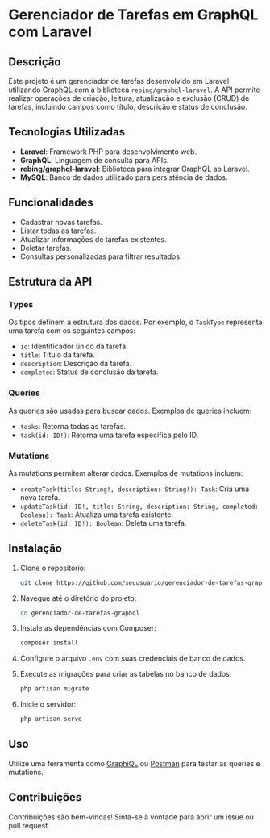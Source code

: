 # Gerenciador de Tarefas em GraphQL com Laravel

## Descrição

Este projeto é um gerenciador de tarefas desenvolvido em Laravel utilizando GraphQL com a biblioteca `rebing/graphql-laravel`. A API permite realizar operações de criação, leitura, atualização e exclusão (CRUD) de tarefas, incluindo campos como título, descrição e status de conclusão.

## Tecnologias Utilizadas

- **Laravel**: Framework PHP para desenvolvimento web.
- **GraphQL**: Linguagem de consulta para APIs.
- **rebing/graphql-laravel**: Biblioteca para integrar GraphQL ao Laravel.
- **MySQL**: Banco de dados utilizado para persistência de dados.

## Funcionalidades

- Cadastrar novas tarefas.
- Listar todas as tarefas.
- Atualizar informações de tarefas existentes.
- Deletar tarefas.
- Consultas personalizadas para filtrar resultados.

## Estrutura da API

### Types

Os tipos definem a estrutura dos dados. Por exemplo, o `TaskType` representa uma tarefa com os seguintes campos:

- `id`: Identificador único da tarefa.
- `title`: Título da tarefa.
- `description`: Descrição da tarefa.
- `completed`: Status de conclusão da tarefa.

### Queries

As queries são usadas para buscar dados. Exemplos de queries incluem:

- `tasks`: Retorna todas as tarefas.
- `task(id: ID!)`: Retorna uma tarefa específica pelo ID.

### Mutations

As mutations permitem alterar dados. Exemplos de mutations incluem:

- `createTask(title: String!, description: String!): Task`: Cria uma nova tarefa.
- `updateTask(id: ID!, title: String, description: String, completed: Boolean): Task`: Atualiza uma tarefa existente.
- `deleteTask(id: ID!): Boolean`: Deleta uma tarefa.

## Instalação

1. Clone o repositório:

   ```bash
   git clone https://github.com/seuusuario/gerenciador-de-tarefas-graphql.git
   ```

2. Navegue até o diretório do projeto:

   ```bash
   cd gerenciador-de-tarefas-graphql
   ```

3. Instale as dependências com Composer:

   ```bash
   composer install
   ```

4. Configure o arquivo `.env` com suas credenciais de banco de dados.

5. Execute as migrações para criar as tabelas no banco de dados:

   ```bash
   php artisan migrate
   ```

6. Inicie o servidor:

   ```bash
   php artisan serve
   ```

## Uso

Utilize uma ferramenta como [GraphiQL](https://graphql.org/swapi-graphql/) ou [Postman](https://www.postman.com/) para testar as queries e mutations.

## Contribuições

Contribuições são bem-vindas! Sinta-se à vontade para abrir um issue ou pull request.